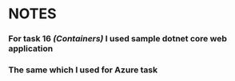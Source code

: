 # NOTES

### For task 16 _(Containers)_ I used sample dotnet core web application

### The same which I used for Azure task
